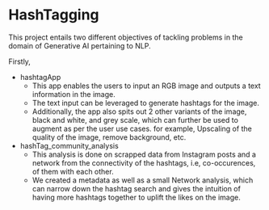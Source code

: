 # HashTagging

This project entails two different objectives of tackling problems in the domain of Generative AI pertaining to NLP.

Firstly,

* hashtagApp
  * This app enables the users to input an RGB image and outputs a text information in the image.
  * The text input can be leveraged to generate hashtags for the image.
  * Additionally, the app also spits out 2 other variants of the image, black and white, and grey scale, which can further be used to augment as per the user use cases. for example, Upscaling of the quality of the image, remove background, etc.
* hashTag_community_analysis
  * This analysis is done on scrapped data from Instagram posts and a network from the connectivity of the hashtags, i.e, co-occurences, of them with each other.
  * We created a metadata as well as a small Network analysis, which can narrow down the hashtag search and gives the intuition of having more hashtags together to uplift the likes on the image.
